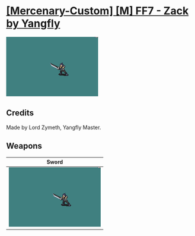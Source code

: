 # [\[Mercenary-Custom\] \[M\] FF7 - Zack by Yangfly](./)

<img src="./1.%20Sword/Sword_000.png" alt="[Mercenary-Custom] [M] FF7 - Zack by Yangfly standing" />

## Credits

Made by Lord Zymeth, Yangfly Master.

## Weapons


|Sword |
|  :---: |
| <img alt="Sword animation" src="./1.%20Sword/Sword.gif" /> |
